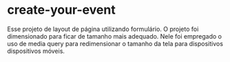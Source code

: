 # create-your-event
Esse projeto de layout de página utilizando formulário. O projeto foi  dimensionado para ficar de tamanho mais adequado. Nele foi empregado o uso de media query para redimensionar o tamanho da tela para dispositivos dispositivos móveis.
